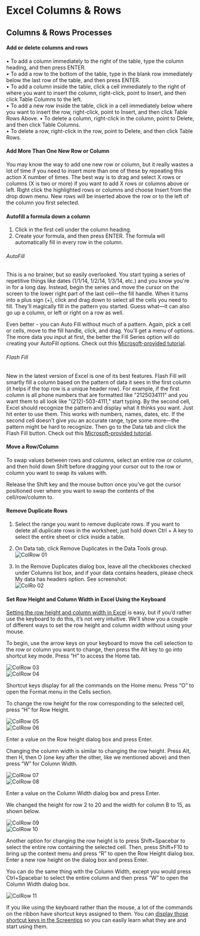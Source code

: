 # Excel Columns & Rows

## Columns & Rows Processes

#### Add or delete columns and rows  

• To add a column immediately to the right of the table, type the column heading, and then press ENTER.  
• To add a row to the bottom of the table, type in the blank row immediately below the last row of the table, and then press ENTER.  
• To add a column inside the table, click a cell immediately to the right of where you want to insert the column, right-click, point to Insert, and then click Table Columns to the left.   
• To add a new row inside the table, click in a cell immediately below where you want to insert the row, right-click, point to Insert, and then click Table Rows Above.
• To delete a column, right-click in the column, point to Delete, and then click Table Columns.   
• To delete a row, right-click in the row, point to Delete, and then click Table Rows.   
   
#### Add More Than One New Row or Column  

You may know the way to add one new row or column, but it really wastes a lot of time if you need to insert more than one of these by repeating this action X number of times. The best way is to drag and select X rows or columns (X is two or more) if you want to add X rows or columns above or left. Right click the highlighted rows or columns and choose Insert from the drop down menu. New rows will be inserted above the row or to the left of the column you first selected.  

#### Autofill a formula down a column

1. Click in the first cell under the column heading.
2. Create your formula, and then press ENTER. The formula will automatically fill in every row in the column. 
  
###### AutoFill  

This is a no brainer, but so easily overlooked. You start typing a series of repetitive things like dates (1/1/14, 1/2/14, 1/3/14, etc.) and you know you're in for a long day. Instead, begin the series and move the cursor on the screen to the lower right part of the last cell—the fill handle. When it turns into a plus sign (+), click and drag down to select all the cells you need to fill. They'll magically fill in the pattern you started. Guess what—it can also go up a column, or left or right on a row as well.  

Even better - you can Auto Fill without much of a pattern. Again, pick a cell or cells, move to the fill handle, click, and drag. You'll get a menu of options. The more data you input at first, the better the Fill Series option will do creating your AutoFill options. Check out this [Microsoft-provided tutorial](http://office.microsoft.com/en-us/excel-help/video-autofill-VA104072618.aspx).  

###### Flash Fill  

New in the latest version of Excel is one of its best features. Flash Fill will smartly fill a column based on the pattern of data it sees in the first column (it helps if the top row is a unique header row). For example, if the first column is all phone numbers that are formatted like "2125034111" and you want them to all look like "(212)-503-4111," start typing. By the second cell, Excel should recognize the pattern and display what it thinks you want. Just hit enter to use them. This works with numbers, names, dates, etc. If the second cell doesn't give you an accurate range, type some more—the pattern might be hard to recognize. Then go to the Data tab and click the Flash Fill button. Check out this [Microsoft-provided tutorial](http://office.microsoft.com/en-us/excel-help/video-autofill-VA104072618.aspx).  

#### Move a Row/Column  

To swap values between rows and columns, select an entire row or column, and then hold down Shift before dragging your cursor out to the row or column you want to swap its values with.  

Release the Shift key and the mouse button once you’ve got the cursor positioned over where you want to swap the contents of the cell/row/column to.  

#### Remove Duplicate Rows  

1. Select the range you want to remove duplicate rows. If you want to delete all duplicate rows in the worksheet, just hold down Ctrl + A key to select the entire sheet or click inside a table.  
2. On Data tab, click Remove Duplicates in the Data Tools group.  
![ColRow 01](https://github.com/MrMikey59/00---Projects/blob/master/MS%20Office%20Suite/Excel/Pics/ColRow%2001.jpg)

3. In the Remove Duplicates dialog box, leave all the checkboxes checked under Columns list box, and if your data contains headers, please check My data has headers option. See screenshot:  
![ColRo 02](https://github.com/MrMikey59/00---Projects/blob/master/MS%20Office%20Suite/Excel/Pics/ColRow%2002.jpg)

#### Set Row Height and Column Width in Excel Using the Keyboard  

[Setting the row height and column width in Excel](https://www.howtogeek.com/270296/how-to-set-row-height-and-column-width-in-excel/) is easy, but if you’d rather use the keyboard to do this, it’s not very intuitive. We’ll show you a couple of different ways to set the row height and column width without using your mouse.  

To begin, use the arrow keys on your keyboard to move the cell selection to the row or column you want to change, then press the Alt key to go into shortcut key mode. Press “H” to access the Home tab.

![ColRow 03](https://github.com/MrMikey59/00---Projects/blob/master/MS%20Office%20Suite/Excel/Pics/ColRow%2003.jpg)	 
![ColRow 04](https://github.com/MrMikey59/00---Projects/blob/master/MS%20Office%20Suite/Excel/Pics/ColRow%2004.jpg)  

Shortcut keys display for all the commands on the Home menu. Press “O” to open the Format menu in the Cells section.  

To change the row height for the row corresponding to the selected cell, press “H” for Row Height.  

![ColRow 05](https://github.com/MrMikey59/00---Projects/blob/master/MS%20Office%20Suite/Excel/Pics/ColRow%2005.jpg)	 
![ColRow 06](https://github.com/MrMikey59/00---Projects/blob/master/MS%20Office%20Suite/Excel/Pics/ColRow%2006.jpg)  
	
Enter a value on the Row height dialog box and press Enter.  

Changing the column width is similar to changing the row height. Press Alt, then H, then O (one key after the other, like we mentioned above) and then press “W” for Column Width.  

![ColRow 07](https://github.com/MrMikey59/00---Projects/blob/master/MS%20Office%20Suite/Excel/Pics/ColRow%2007.jpg)	 
![ColRow 08](https://github.com/MrMikey59/00---Projects/blob/master/MS%20Office%20Suite/Excel/Pics/ColRow%2008.jpg)  
	
Enter a value on the Column Width dialog box and press Enter.  

We changed the height for row 2 to 20 and the width for column B to 15, as shown below.  

![ColRow 09](https://github.com/MrMikey59/00---Projects/blob/master/MS%20Office%20Suite/Excel/Pics/ColRow%2009.jpg)	 
![ColRow 10](https://github.com/MrMikey59/00---Projects/blob/master/MS%20Office%20Suite/Excel/Pics/ColRow%2010.jpg)  

Another option for changing the row height is to press Shift+Spacebar to select the entire row containing the selected cell. Then, press Shift+F10 to bring up the context menu and press “R” to open the Row Height dialog box. Enter a new row height on the dialog box and press Enter.  

You can do the same thing with the Column Width, except you would press Ctrl+Spacebar to select the entire column and then press “W” to open the Column Width dialog box.  

![ColRow 11](https://github.com/MrMikey59/00---Projects/blob/master/MS%20Office%20Suite/Excel/Pics/ColRow%2011.jpg)  

If you like using the keyboard rather than the mouse, a lot of the commands on the ribbon have shortcut keys assigned to them. You can [display those shortcut keys in the Screentips](https://www.howtogeek.com/214245/how-to-display-shortcut-keys-in-screentips-in-word-2013/) so you can easily learn what they are and start using them.  

